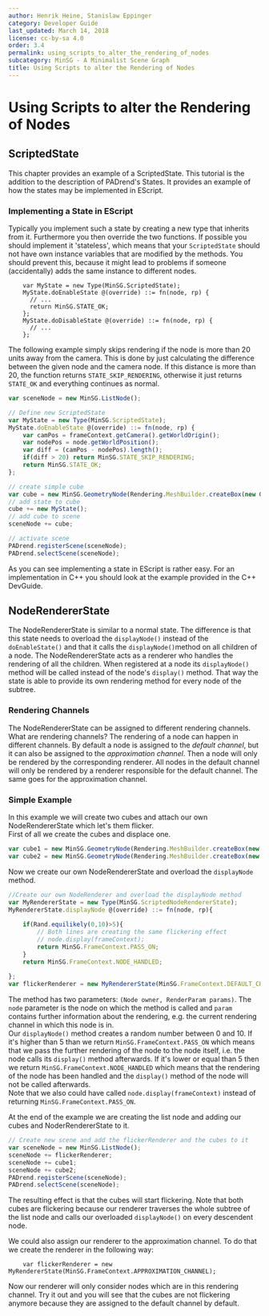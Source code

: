 ```yaml
---
author: Henrik Heine, Stanislaw Eppinger
category: Developer Guide
last_updated: March 14, 2018
license: cc-by-sa 4.0
order: 3.4
permalink: using_scripts_to_alter_the_rendering_of_nodes
subcategory: MinSG - A Minimalist Scene Graph
title: Using Scripts to alter the Rendering of Nodes
---
```

<!------------------------------------------------------------------------------------------------
This work is licensed under the Creative Commons Attribution-ShareAlike 4.0 International License.
 To view a copy of this license, visit http://creativecommons.org/licenses/by-sa/4.0/.
 Author: Henrik Heine (hheine@mail.uni-paderborn.de)
         Stanislaw Eppinger (eppinger@mail.uni-paderborn.de)
 PADrend Version 1.0.0
------------------------------------------------------------------------------------------------->

# Using Scripts to alter the Rendering of Nodes

## ScriptedState
This chapter provides an example of a ScriptedState. This tutorial is the addition to the description of PADrend's States. It provides an example of how the states may be implemented in EScript. 

### Implementing a State in EScript

Typically you implement such a state by creating a new type that inherits from it. Furthermore you then override the two functions. If possible you should implement it 'stateless', which means that your `ScriptedState` should not have own instance variables that are modified by the methods. You should prevent this, because it might lead to problems if someone (accidentally) adds the same instance to different nodes.  

```
    var MyState = new Type(MinSG.ScriptedState);
    MyState.doEnableState @(override) ::= fn(node, rp) {
      // ...
      return MinSG.STATE_OK;
    };
    MyState.doDisableState @(override) ::= fn(node, rp) {
      // ...
    };
```

The following example simply skips rendering if the node is more than 20 units away from the camera. This is done by just calculating the difference between the given node and the camera node. If this distance is more than 20, the function returns `STATE_SKIP_RENDERING`, otherwise it just returns `STATE_OK` and everything continues as normal.

<!---INCLUDE src=ScriptedState.escript, start=14, end=35--->
<!---BEGINN_CODESECTION--->
<!---Automaticly generated section. Do not edit!!!--->
```js
var sceneNode = new MinSG.ListNode();

// Define new ScriptedState
var MyState = new Type(MinSG.ScriptedState);
MyState.doEnableState @(override) ::= fn(node, rp) {
    var camPos = frameContext.getCamera().getWorldOrigin();
    var nodePos = node.getWorldPosition();
    var diff = (camPos - nodePos).length();
    if(diff > 20) return MinSG.STATE_SKIP_RENDERING;
    return MinSG.STATE_OK;
};

// create simple cube
var cube = new MinSG.GeometryNode(Rendering.MeshBuilder.createBox(new Geometry.Box(0,0,0,1,1,1)));
// add state to cube
cube += new MyState();
// add cube to scene
sceneNode += cube;

// activate scene
PADrend.registerScene(sceneNode);
PADrend.selectScene(sceneNode);
```
<!---END_CODESECTION--->

As you can see implementing a state in EScript is rather easy. For an implementation in C++ you should look at the example provided in the C++ DevGuide.

## NodeRendererState
The NodeRendererState is similar to a normal state. The difference is that this state needs to overload the `displayNode()` instead of the `doEnableState()` and that it calls the `displayNode()`method on all children of a node. The NodeRendererState acts as a renderer who handles the rendering of all the children. When registered at a node its `displayNode()` method will be called instead of the node's `display()` method. That way the state is able to provide its own rendering method for every node of the subtree.

### Rendering Channels
The NodeRendererState can be assigned to different rendering channels. What are rendering channels? The rendering of a node can happen in different channels. By default a node is assigned to the *default channel*, but it can also be assigned to the *approximation channel*. Then a node will only be rendered by the corresponding renderer. All nodes in the default channel will only be rendered by a renderer responsible for the default channel. The same goes for the approximation channel. 

### Simple Example
In this example we will create two cubes and attach our own NodeRendererState which let's them flicker.  
First of all we create the cubes and displace one.

<!---INCLUDE src=NodeRendererState.escript, start=15, end=16--->
<!---BEGINN_CODESECTION--->
<!---Automaticly generated section. Do not edit!!!--->
```js
var cube1 = new MinSG.GeometryNode(Rendering.MeshBuilder.createBox(new Geometry.Box(0,0,0,1,1,1)));
var cube2 = new MinSG.GeometryNode(Rendering.MeshBuilder.createBox(new Geometry.Box(0,0,0,1,1,1)));
```
<!---END_CODESECTION--->

Now we create our own NodeRendererState and overload the `displayNode` method.

<!---INCLUDE src=NodeRendererState.escript, start=20, end=32--->
<!---BEGINN_CODESECTION--->
<!---Automaticly generated section. Do not edit!!!--->
```js
//Create our own NodeRenderer and overload the displayNode method
var MyRendererState = new Type(MinSG.ScriptedNodeRendererState);
MyRendererState.displayNode @(override) ::= fn(node, rp){
    
    if(Rand.equilikely(0,10)>5){
        // Both lines are creating the same flickering effect
        // node.display(frameContext);
        return MinSG.FrameContext.PASS_ON;
    }
    return MinSG.FrameContext.NODE_HANDLED;
    
};
var flickerRenderer = new MyRendererState(MinSG.FrameContext.DEFAULT_CHANNEL);
```
<!---END_CODESECTION--->

The method has two parameters: `(Node owner, RenderParam params)`. The `node` parameter is the node on which the method is called and `param` contains further information about the rendering, e.g. the current rendering channel in which this node is in.  
Our `displayNode()` method creates a random number between 0 and 10. If it's higher than 5 than we return `MinSG.FrameContext.PASS_ON` which means that we pass the further rendering of the node to the node itself, i.e. the node calls its `display()` method afterwards. If it's lower or equal than 5 then we return `MinSG.FrameContext.NODE_HANDLED` which means that the rendering of the node has been handled and the `display()` method of the node will not be called afterwards.  
Note that we also could have called `node.display(frameContext)` instead of returning `MinSG.FrameContext.PASS_ON`.

At the end of the example we are creating the list node and adding our cubes and NoderRendererState to it. 

<!---INCLUDE src=NodeRendererState.escript, start=35, end=41--->
<!---BEGINN_CODESECTION--->
<!---Automaticly generated section. Do not edit!!!--->
```js
// Create new scene and add the flickerRenderer and the cubes to it
var sceneNode = new MinSG.ListNode();
sceneNode += flickerRenderer;
sceneNode += cube1;
sceneNode += cube2;
PADrend.registerScene(sceneNode);
PADrend.selectScene(sceneNode);
```
<!---END_CODESECTION--->

The resulting effect is that the cubes will start flickering. Note that both cubes are flickering because our renderer traverses the whole subtree of the list node and calls our overloaded `displayNode()` on every descendent node.

We could also assign our renderer to the approximation channel. To do that we create the renderer in the following way: 

```
    var flickerRenderer = new MyRendererState(MinSG.FrameContext.APPROXIMATION_CHANNEL);
```

Now our renderer will only consider nodes which are in this rendering channel. Try it out and you will see that the cubes are not flickering anymore because they are assigned to the default channel by default.

